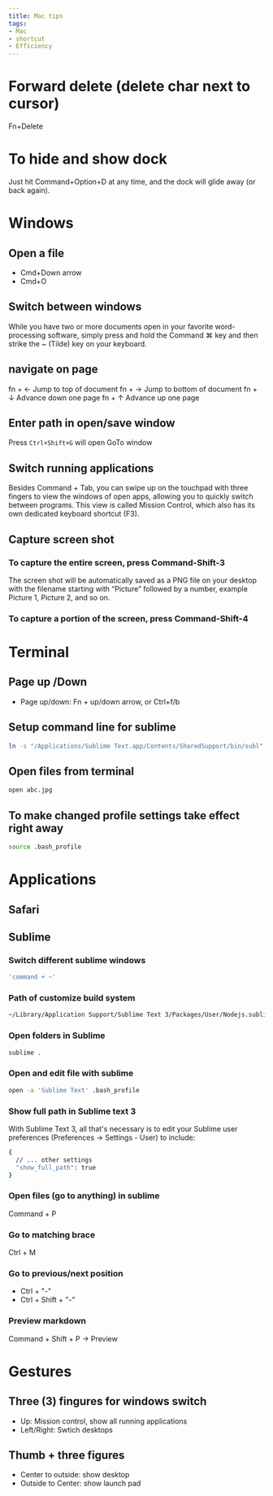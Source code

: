 ```yaml
---
title: Mac tips
tags:
- Mac
- shortcut
- Efficiency
---
```

# Forward delete (delete char next to cursor)
Fn+Delete

# To hide and show dock 
Just hit Command+Option+D at any time, and the dock will glide away (or back again).

# Windows

## Open a file
- Cmd+Down arrow
- Cmd+O

## Switch between windows
While you have two or more documents open in your favorite word-processing software, simply press and hold the Command ⌘ key and then strike the ~ (Tilde) key on your keyboard.


## navigate on page
fn + ←  Jump to top of document
fn + →  Jump to bottom of document
fn + ↓  Advance down one page
fn + ↑  Advance up one page

## Enter path in open/save window
Press `Ctrl+Shift+G` will open GoTo window

## Switch running applications
Besides Command + Tab, you can swipe up on the touchpad with three fingers to view the windows of open apps, allowing you to quickly switch between programs. This view is called Mission Control, which also has its own dedicated keyboard shortcut (F3).

## Capture screen shot

### To capture the entire screen, press Command-Shift-3
 The screen shot will be automatically saved as a PNG file on your desktop with the filename starting with “Picture” followed by a number, example Picture 1, Picture 2, and so on.
 
### To capture a portion of the screen, press Command-Shift-4

# Terminal
## Page up /Down
- Page up/down: Fn + up/down arrow, or Ctrl+f/b
## Setup command line for sublime
```sh
ln -s "/Applications/Sublime Text.app/Contents/SharedSupport/bin/subl" /usr/local/bin/sublime
```

## Open files from terminal
```sh
open abc.jpg
```


## To make changed profile settings take effect right away
```sh
source .bash_profile
```

# Applications

## Safari



## Sublime 

### Switch different sublime windows

```sh
'command + ~'
```

### Path of customize build system
```sh
~/Library/Application Support/Sublime Text 3/Packages/User/Nodejs.sublime-build
```

### Open folders in Sublime
```sh
sublime .
```

### Open and edit file with sublime
```sh
open -a 'Sublime Text' .bash_profile
```

### Show full path in Sublime text 3
With Sublime Text 3, all that's necessary is to edit your Sublime user preferences (Preferences -> Settings - User) to include:
```sh
{
  // ... other settings
  "show_full_path": true
}
```

### Open files (go to anything) in sublime
Command + P

### Go to matching brace 
Ctrl + M

### Go to previous/next position

* Ctrl + "-"
* Ctrl + Shift + "-"

### Preview markdown

Command + Shift + P -> Preview

# Gestures

## Three (3) fingures for windows switch

- Up: Mission control, show all running applications
- Left/Right: Swtich desktops

## Thumb + three figures
- Center to outside: show desktop
- Outside to Center: show launch pad

